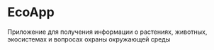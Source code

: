 # EcoApp
Приложение для получения информации о растениях, животных, экосистемах и вопросах охраны окружающей среды
